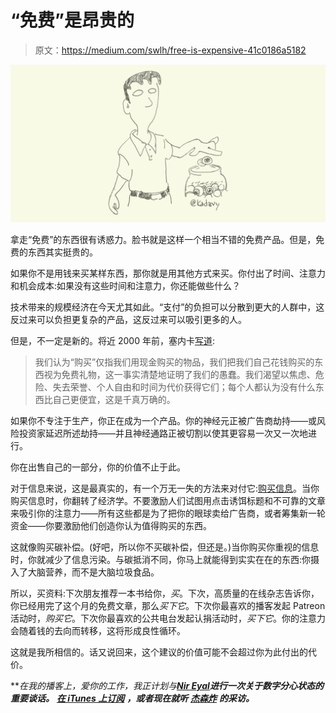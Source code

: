 # “免费”是昂贵的

> 原文：<https://medium.com/swlh/free-is-expensive-41c0186a5182>

![](img/700eaf1c32fdc41ca1957abbaef6ad23.png)

拿走“免费”的东西很有诱惑力。脸书就是这样一个相当不错的免费产品。但是，免费的东西其实挺贵的。

如果你不是用钱来买某样东西，那你就是用其他方式来买。你付出了时间、注意力和机会成本:如果没有这些时间和注意力，你还能做些什么？

技术带来的规模经济在今天尤其如此。“支付”的负担可以分散到更大的人群中，这反过来可以负担更复杂的产品，这反过来可以吸引更多的人。

但是，不一定是新的。将近 2000 年前，塞内卡[写道](http://www.amazon.com/Letters-Penguin-Classics-Lucius-Annaeus/dp/0140442103?tag=kadavyinc-20):

> 我们认为“购买”仅指我们用现金购买的物品，我们把我们自己花钱购买的东西视为免费礼物，这一事实清楚地证明了我们的愚蠢。我们渴望以焦虑、危险、失去荣誉、个人自由和时间为代价获得它们；每个人都认为没有什么东西比自己更便宜，这是千真万确的。

如果你不专注于生产，你正在成为一个产品。你的神经元正被广告商劫持——或风险投资家延迟所述劫持——并且神经通路正被切割以使其更容易一次又一次地进行。

你在出售自己的一部分，你的价值不止于此。

对于信息来说，这是最真实的，有一个万无一失的方法来对付它:[购买信息](/@kadavy/buy-information-34488e8541f0#.oom2zc8uh)。当你购买信息时，你翻转了经济学。不要激励人们试图用点击诱饵标题和不可靠的文章来吸引你的注意力——所有这些都是为了把你的眼球卖给广告商，或者筹集新一轮资金——你要激励他们创造你认为值得购买的东西。

这就像购买碳补偿。(好吧，所以你不买碳补偿，但还是。)当你购买你重视的信息时，你就减少了信息污染。与碳抵消不同，你马上就能得到实实在在的东西:你摄入了大脑营养，而不是大脑垃圾食品。

所以，买资料:下次朋友推荐一本书给你，*买*。下次，高质量的在线杂志告诉你，你已经用完了这个月的免费文章，那么*买下它*。下次你最喜欢的播客发起 Patreon 活动时，*购买它*。下次你最喜欢的公共电台发起认捐活动时，*买下它*。你的注意力会随着钱的去向而转移，这将形成良性循环。

这就是我所相信的。话又说回来，这个建议的价值可能不会超过你为此付出的代价。

***在我的播客上，*爱你的工作，*我正计划与***[***Nir Eyal***](https://medium.com/u/295258f6269d?source=post_page-----41c0186a5182--------------------------------)***进行一次关于数字分心状态的重要谈话。*** [***在 iTunes 上订阅***](https://itunes.apple.com/us/podcast/love-your-work-w-david-kadavy/id1067860103?mt=2) ***，或者现在就听*** [***杰森炸***](http://kadavy.net/blog/posts/jason-fried-basecamp/) ***的采访。***